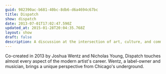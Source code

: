 ```yaml
---
guid: 982390ac-b681-40bc-8db6-d6a4694c67bc
title: Dispatch
show: dispatch
date: 2013-07-01T17:02:47.590Z
updated_at: 2015-01-28T20:04:35.768Z
layout: show 
draft: false 
description: A discussion at the intersection of art, culture, and commerce.
---
```

Co-created in 2013 by Joshua Wentz and Nicholas Young, Dispatch touches almost every aspect of the modern artist's career. Wentz, a label-owner and musician, brings a unique perspective from Chicago's underground. 
